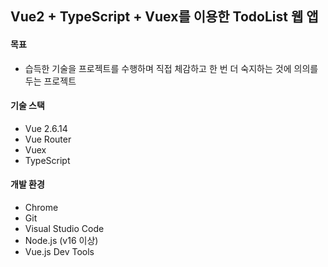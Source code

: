 ## Vue2 + TypeScript + Vuex를 이용한 TodoList 웹 앱

#### 목표
- 습득한 기술을 프로젝트를 수행하며 직접 체감하고 한 번 더 숙지하는 것에 의의를 두는 프로젝트 

#### 기술 스택
- Vue 2.6.14
- Vue Router
- Vuex
- TypeScript

#### 개발 환경
- Chrome
- Git
- Visual Studio Code
- Node.js (v16 이상)
- Vue.js Dev Tools
